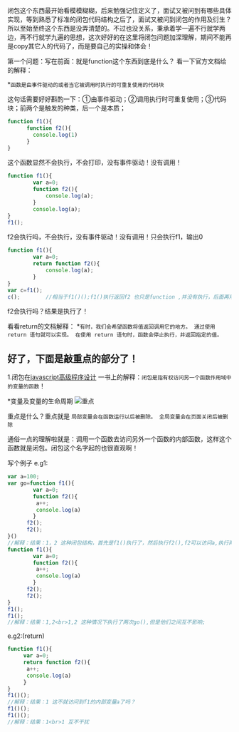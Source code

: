 闭包这个东西最开始看模模糊糊，后来勉强记住定义了，面试又被问到有哪些具体实现，等到熟悉了标准的闭包代码结构之后了，面试又被问到闭包的作用及衍生？所以至始至终这个东西是没弄清楚的。不过也没关系，秉承着学一遍不行就学两边，再不行就学九遍的思想，这次好好的在这里将闭包问题加深理解，期间不能再是copy其它人的代码了，而是要自己的实操和体会！

第一个问题：写在前面：就是function这个东西到底是什么？
看一下官方文档给的解释：

*`函数是由事件驱动的或者当它被调用时执行的可重复使用的代码块`

这句话需要好好斟酌一下：①由事件驱动；②调用执行时可重复使用；③代码块；前两个是触发的种类，后一个是本质；

```javascript
function f1(){
      function f2(){
        console.log(1)
      }
}
``` 
这个函数显然不会执行，不会打印，没有事件驱动！没有调用！

```javascript
function f1(){
        var a=0;
        function f2(){
            console.log(a);
        }
        console.log(a);
}
f1();
```
f2会执行吗，不会执行，没有事件驱动！没有调用！只会执行f1，输出0

```javascript
function f1(){
        var a=0;
        return function f2(){
            console.log(a);
        }
}
var c=f1();
c();        //相当于f1()();f1()执行返回f2 也只是function ,并没有执行，后面再用()执行才会输出a
```
f2会执行吗？结果是执行了！

看看return的文档解释：
*`有时，我们会希望函数将值返回调用它的地方。
通过使用 return 语句就可以实现。
在使用 return 语句时，函数会停止执行，并返回指定的值。`

好了，下面是敲重点的部分了！
---

1.闭包在[javascript高级程序设计](https://baike.baidu.com/item/JavaScript高级程序设计/10576650?fr=aladdin) 一书上的解释：`闭包是指有权访问另一个函数作用域中的变量的函数`！

*变量及变量的生命周期
![重点](https://github.com/TUARAN/PIC/blob/master/js/varx.png)

重点是什么？重点就是
`局部变量会在函数运行以后被删除。
全局变量会在页面关闭后被删除`

通俗一点的理解啦就是：调用一个函数去访问另外一个函数的内部函数，这样这个函数就是闭包。闭包这个名字起的也很直观啊！

写个例子
e.g1:
```javascript
var a=100;
var go=function f1(){
        var a=0;
        function f2(){
         a++;
         console.log(a)
        }
      f2();
      f2();
}()
//解释：结果：1，2 这种闭包结构，首先是f1()执行了，然后执行f2(),f2可以访问a,执行两遍f2(),但是不会被重复var a=0,这一点是为什么？
function f1(){
        var a=0;
        function f2(){
         a++;
         console.log(a)
        }
      f2();
      f2();
}
f1();
f1();
//解释：结果：1,2<br>1,2 这种情况下执行了两次go(),但是他们之间互不影响;
```
e.g2:(return)
```javascript
function f1(){
     var a=0;
     return function f2(){
      a++;
      console.log(a)
     }
}
f1()();
//解释：结果：1 这不就访问到f1的内部变量a了吗？
f1()();
f1()();
//解释：结果：1<br>1 互不干扰

```




